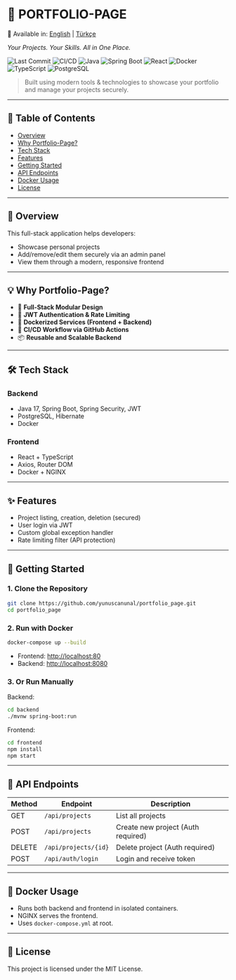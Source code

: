 # 🧠 PORTFOLIO-PAGE

📄 Available in: [English](README.md) | [Türkçe](README.tr.md)

_Your Projects. Your Skills. All in One Place._

![Last Commit](https://img.shields.io/github/last-commit/yunuscanunal/portfolio_page?style=for-the-badge)
![CI/CD](https://img.shields.io/github/actions/workflow/status/yunuscanunal/portfolio_page/ci-cd.yml?style=for-the-badge)
![Java](https://img.shields.io/badge/Backend-Java-blue?style=for-the-badge&logo=openjdk)
![Spring Boot](https://img.shields.io/badge/Spring_Boot-2.7+-green?style=for-the-badge&logo=spring)
![React](https://img.shields.io/badge/Frontend-React-blue?style=for-the-badge&logo=react)
![Docker](https://img.shields.io/badge/Dockerized-Yes-informational?style=for-the-badge&logo=docker)
![TypeScript](https://img.shields.io/badge/TypeScript-Strict-blue?style=for-the-badge&logo=typescript)
![PostgreSQL](https://img.shields.io/badge/PostgreSQL-Supported-blue?style=for-the-badge&logo=postgresql)

> Built using modern tools & technologies to showcase your portfolio and manage your projects securely.

---

## 📑 Table of Contents

- [Overview](#overview)
- [Why Portfolio-Page?](#why-portfolio-page)
- [Tech Stack](#tech-stack)
- [Features](#features)
- [Getting Started](#getting-started)
- [API Endpoints](#api-endpoints)
- [Docker Usage](#docker-usage)
- [License](#license)

---

## 📌 Overview

This full-stack application helps developers:
- Showcase personal projects
- Add/remove/edit them securely via an admin panel
- View them through a modern, responsive frontend

---

## 💡 Why Portfolio-Page?

- 🧩 **Full-Stack Modular Design**
- 🔐 **JWT Authentication & Rate Limiting**
- 🐳 **Dockerized Services (Frontend + Backend)**
- 🔄 **CI/CD Workflow via GitHub Actions**
- 📦 **Reusable and Scalable Backend**

---

## 🛠 Tech Stack

### Backend
- Java 17, Spring Boot, Spring Security, JWT
- PostgreSQL, Hibernate
- Docker

### Frontend
- React + TypeScript
- Axios, Router DOM
- Docker + NGINX

---

## ✨ Features

- Project listing, creation, deletion (secured)
- User login via JWT
- Custom global exception handler
- Rate limiting filter (API protection)

---

## 🚀 Getting Started

### 1. Clone the Repository
```bash
git clone https://github.com/yunuscanunal/portfolio_page.git
cd portfolio_page
```

### 2. Run with Docker
```bash
docker-compose up --build
```

- Frontend: [http://localhost:80](http://localhost:80)
- Backend: [http://localhost:8080](http://localhost:8080)

### 3. Or Run Manually

Backend:
```bash
cd backend
./mvnw spring-boot:run
```

Frontend:
```bash
cd frontend
npm install
npm start
```

---

## 📡 API Endpoints

| Method | Endpoint | Description |
|--------|----------|-------------|
| GET | `/api/projects` | List all projects |
| POST | `/api/projects` | Create new project (Auth required) |
| DELETE | `/api/projects/{id}` | Delete project (Auth required) |
| POST | `/api/auth/login` | Login and receive token |

---

## 🐳 Docker Usage

- Runs both backend and frontend in isolated containers.
- NGINX serves the frontend.
- Uses `docker-compose.yml` at root.

---

## 🪪 License

This project is licensed under the MIT License.
